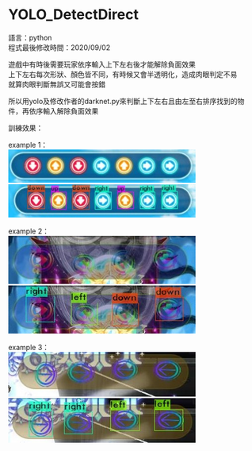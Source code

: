 # YOLO_DetectDirect
語言：python  
程式最後修改時間：2020/09/02  
  
遊戲中有時後需要玩家依序輸入上下左右後才能解除負面效果  
上下左右每次形狀、顏色皆不同，有時候又會半透明化，造成肉眼判定不易  
就算肉眼判斷無誤又可能會按錯  
  
所以用yolo及修改作者的darknet.py來判斷上下左右且由左至右排序找到的物件，再依序輸入解除負面效果  
  
訓練效果：  
  
  example 1：  
  ![img](https://github.com/WhiteEyeYan/YOLO_DetectDirect/blob/main/README_img/original_1.jpg) ![img](https://github.com/WhiteEyeYan/YOLO_DetectDirect/blob/main/README_img/result_1.jpg)  
  
  example 2：  
    ![img](https://github.com/WhiteEyeYan/YOLO_DetectDirect/blob/main/example_img/original_2.jpg) ![img](https://github.com/WhiteEyeYan/YOLO_DetectDirect/blob/main/README_img/result_2.jpg)  
  
  example 3：  
  ![img](https://github.com/WhiteEyeYan/YOLO_DetectDirect/blob/main/example_img/original_3.jpg) ![img](https://github.com/WhiteEyeYan/YOLO_DetectDirect/blob/main/README_img/result_3.jpg)  
